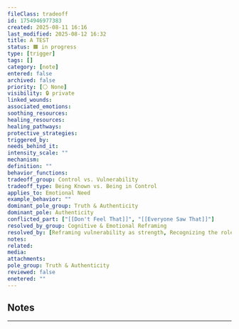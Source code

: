 ```yaml
---
fileClass: tradeoff
id: 1754946977383
created: 2025-08-11 16:16
last_modified: 2025-08-12 16:32
title: A TEST
status: 🟧 in progress
type: [trigger]
tags: []
category: [note]
entered: false
archived: false
priority: [⚪ None]
visibility: 🔒 private
linked_wounds: 
associated_emotions: 
soothing_resources: 
healing_resources: 
healing_pathways: 
protective_strategies: 
triggered_by: 
needs_behind_it: 
intensity_scale: ""
mechanism: 
definition: ""
behavior_functions: 
tradeoff_group: Control vs. Vulnerability
tradeoff_type: Being Known vs. Being in Control
applies_to: Emotional Need
example_behavior: ""
dominant_pole_group: Truth & Authenticity
dominant_pole: Authenticity
conflicted_part: ["[[Don't Feel That]]", "[[Everyone Saw That]]"]
resolved_by_group: Cognitive & Emotional Reframing
resolved_by: [Reframing vulnerability as strength, Recognizing the role of trauma or conditioning]
notes: 
related: 
media: 
attachments: 
pole_group: Truth & Authenticity
reviewed: false
enetered: ""
---
```


## Notes
---

